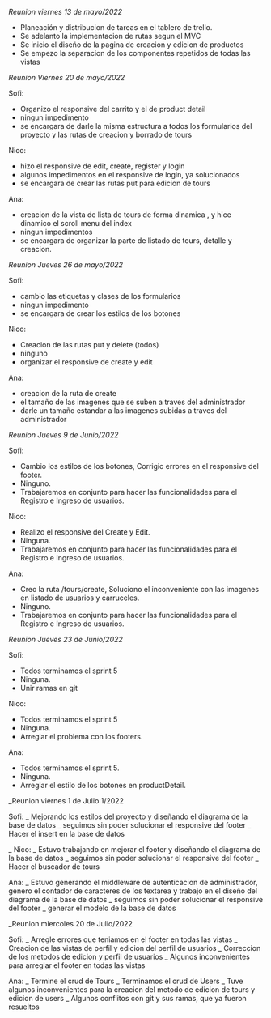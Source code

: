 _Reunion viernes 13 de mayo/2022_

- Planeación y distribucion de tareas en el tablero de trello.
- Se adelanto la implementacion de rutas segun el MVC
- Se inicio el diseño de la pagina de creacion y edicion de productos
- Se empezo la separacion de los componentes repetidos de todas las vistas

_Reunion Viernes 20 de mayo/2022_

Sofi: 
- Organizo el responsive del carrito y el de product detail 
- ningun impedimento
- se encargara de darle la misma estructura a todos los formularios del proyecto y las rutas de creacion y borrado de tours

Nico:
- hizo el responsive de edit, create, register y login
- algunos impedimentos en el responsive de login, ya solucionados
- se encargara de crear las rutas put para edicion de tours

Ana:
- creacion de la vista de lista de tours de forma dinamica , y hice dinamico el scroll menu del index  
- ningun impedimentos
- se encargara de organizar la parte de listado de tours, detalle y creacion. 


_Reunion Jueves 26 de mayo/2022_

Sofi: 
- cambio las etiquetas y clases de los formularios
- ningun impedimento 
- se encargara de crear los estilos de los botones 

Nico:
- Creacion de las rutas put y delete (todos)
- ninguno
- organizar el responsive de create y edit 

Ana:
- creacion de la ruta de create
- el tamaño de las imagenes que se suben a traves del administrador
- darle un tamaño estandar a las imagenes subidas a traves del administrador

_Reunion Jueves 9 de Junio/2022_

Sofi:
- Cambio los estilos de los botones, Corrigio errores en el responsive del footer.
- Ninguno.
- Trabajaremos en conjunto para hacer las funcionalidades para el Registro e Ingreso de usuarios.

Nico:
- Realizo el responsive del Create y Edit.
- Ninguna.
- Trabajaremos en conjunto para hacer las funcionalidades para el Registro e Ingreso de usuarios.

Ana:
- Creo la ruta /tours/create, Soluciono el inconveniente con las imagenes en listado de usuarios y carruceles.
- Ninguno.
- Trabajaremos en conjunto para hacer las funcionalidades para el Registro e Ingreso de usuarios.

_Reunion Jueves 23 de Junio/2022_

Sofi:
- Todos terminamos el sprint 5
- Ninguna.
- Unir ramas en git

Nico: 
- Todos terminamos el sprint 5
- Ninguna.
- Arreglar el problema con los footers.

Ana: 
- Todos terminamos el sprint 5.
- Ninguna.
- Arreglar el estilo de los botones en productDetail.

_Reunion viernes 1 de Julio 1/2022

Sofi:
_ Mejorando los estilos del proyecto y diseñando el diagrama de la base de datos
_ seguimos sin poder solucionar el responsive del footer
_ Hacer el insert en la base de datos

_ Nico:
_ Estuvo trabajando en mejorar el footer y diseñando el diagrama de la base de datos
_ seguimos sin poder solucionar el responsive del footer
_ Hacer el buscador de tours

Ana:
_ Estuvo generando el middleware de autenticacion de administrador, genero el contador de caracteres de los textarea y trabajo en el diseño del diagrama de la base de datos
_ seguimos sin poder solucionar el responsive del footer
_ generar el modelo de la base de datos

_Reunion miercoles 20 de Julio/2022

Sofi:
_ Arregle errores que teniamos en el footer en todas las vistas
_ Creacion de las vistas de perfil y edicion del perfil de usuarios
_ Correccion de los metodos de edicion y perfil de usuarios
_ Algunos inconvenientes para arreglar el footer en todas las vistas

Ana:
_ Termine el crud de Tours
_ Terminamos el crud de Users
_ Tuve algunos inconvenientes para la creacion del metodo de edicion de tours y edicion de users
_ Algunos conflitos con git y sus ramas, que ya fueron resueltos